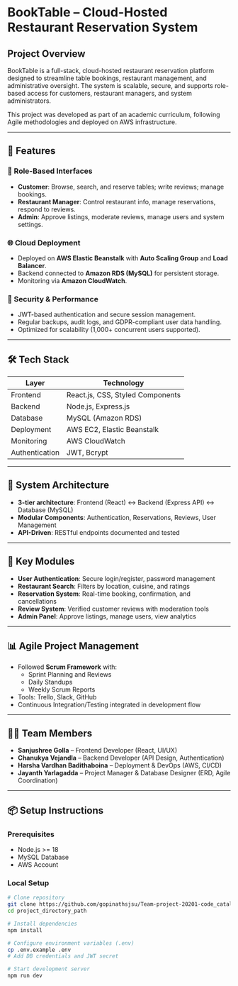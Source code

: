 # BookTable – Cloud-Hosted Restaurant Reservation System

## Project Overview

BookTable is a full-stack, cloud-hosted restaurant reservation platform designed to streamline table bookings, restaurant management, and administrative oversight. The system is scalable, secure, and supports role-based access for customers, restaurant managers, and system administrators.

This project was developed as part of an academic curriculum, following Agile methodologies and deployed on AWS infrastructure.

---

## 🚀 Features

### 👥 Role-Based Interfaces
- **Customer**: Browse, search, and reserve tables; write reviews; manage bookings.
- **Restaurant Manager**: Control restaurant info, manage reservations, respond to reviews.
- **Admin**: Approve listings, moderate reviews, manage users and system settings.

### 🌐 Cloud Deployment
- Deployed on **AWS Elastic Beanstalk** with **Auto Scaling Group** and **Load Balancer**.
- Backend connected to **Amazon RDS (MySQL)** for persistent storage.
- Monitoring via **Amazon CloudWatch**.

### 🔐 Security & Performance
- JWT-based authentication and secure session management.
- Regular backups, audit logs, and GDPR-compliant user data handling.
- Optimized for scalability (1,000+ concurrent users supported).

---

## 🛠️ Tech Stack

| Layer         | Technology           |
|--------------|----------------------|
| Frontend     | React.js, CSS, Styled Components |
| Backend      | Node.js, Express.js  |
| Database     | MySQL (Amazon RDS)   |
| Deployment   | AWS EC2, Elastic Beanstalk |
| Monitoring   | AWS CloudWatch       |
| Authentication | JWT, Bcrypt        |

---

## 📐 System Architecture

- **3-tier architecture**: Frontend (React) ↔ Backend (Express API) ↔ Database (MySQL)
- **Modular Components**: Authentication, Reservations, Reviews, User Management
- **API-Driven**: RESTful endpoints documented and tested

---

## 🧪 Key Modules

- **User Authentication**: Secure login/register, password management
- **Restaurant Search**: Filters by location, cuisine, and ratings
- **Reservation System**: Real-time booking, confirmation, and cancellations
- **Review System**: Verified customer reviews with moderation tools
- **Admin Panel**: Approve listings, manage users, view analytics

---

## 📊 Agile Project Management

- Followed **Scrum Framework** with:
  - Sprint Planning and Reviews
  - Daily Standups
  - Weekly Scrum Reports
- Tools: Trello, Slack, GitHub
- Continuous Integration/Testing integrated in development flow

---

## 👨‍💻 Team Members

- **Sanjushree Golla** – Frontend Developer (React, UI/UX)
- **Chanukya Vejandla** – Backend Developer (API Design, Authentication)
- **Harsha Vardhan Badithaboina** – Deployment & DevOps (AWS, CI/CD)
- **Jayanth Yarlagadda** – Project Manager & Database Designer (ERD, Agile Coordination)

---

## 📦 Setup Instructions

### Prerequisites
- Node.js >= 18
- MySQL Database
- AWS Account

### Local Setup

```bash
# Clone repository
git clone https://github.com/gopinathsjsu/Team-project-20201-code_catalysts.git
cd project_directory_path

# Install dependencies
npm install

# Configure environment variables (.env)
cp .env.example .env
# Add DB credentials and JWT secret

# Start development server
npm run dev

